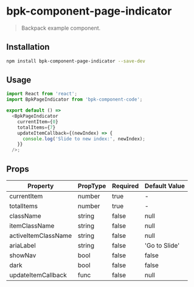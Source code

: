 # bpk-component-page-indicator

> Backpack example component.

## Installation

```sh
npm install bpk-component-page-indicator --save-dev
```

## Usage

```js
import React from 'react';
import BpkPageIndicator from 'bpk-component-code';

export default () =>
  <BpkPageIndicator
    currentItem={0}
    totalItems={7}
    updateItemCallback={(newIndex) => {
      console.log('Slide to new index:', newIndex);
    }}
  />;
```

## Props

| Property            | PropType | Required | Default Value |
|---------------------|----------|----------|---------------|
| currentItem         | number   | true     | -             |
| totalItems          | number   | true     | -             |
| className           | string   | false    | null          |
| itemClassName       | string   | false    | null          |
| activeItemClassName | string   | false    | null          |
| ariaLabel           | string   | false    | 'Go to Slide' |
| showNav             | bool     | false    | false         |
| dark                | bool     | false    | false         |
| updateItemCallback  | func     | false    | null          |
